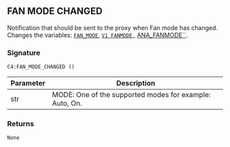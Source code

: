 ## FAN MODE CHANGED

Notification that should be sent to the proxy when Fan mode has changed. Changes the variables: [`FAN_MODE`][1], [`V1 FANMODE,`][2] [ANA_FANMODE``][3].


### Signature

`C4:FAN_MODE_CHANGED ()`


| Parameter | Description |
| --- | --- |
| str | MODE: One of the supported modes for example: Auto, On. |


### Returns

`None`



[1]:	https://control4.github.io/docs-driverworks-proxyprotocol/#thermostat-proxy-variables
[2]:	https://control4.github.io/docs-driverworks-proxyprotocol/#thermostat-proxy-variables
[3]:	https://control4.github.io/docs-driverworks-proxyprotocol/#thermostat-proxy-variables